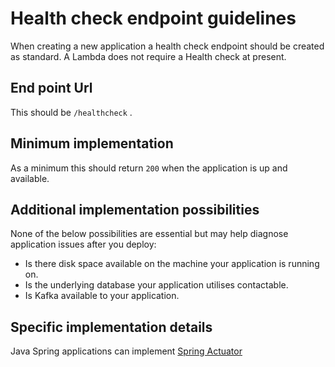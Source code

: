 Health check endpoint guidelines
================================

When creating a new application a health check endpoint should be created as standard. A Lambda does not require a Health check at present.

End point Url
-------------
This should be `/healthcheck` .

Minimum implementation
----------------------
As a minimum this should return `200` when the application is up and available.

Additional implementation possibilities
---------------------------------------
None of the below possibilities are essential but may help diagnose application issues after you deploy:
* Is there disk space available on the machine your application is running on.
* Is the underlying database your application utilises contactable.
* Is Kafka available to your application.

Specific implementation details
-------------------------------
Java Spring applications can implement [Spring Actuator](https://docs.spring.io/spring-boot/docs/current/reference/html/production-ready-features.html)
